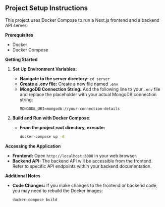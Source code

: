 ## Project Setup Instructions

This project uses Docker Compose to run a Next.js frontend and a backend API server. 

**Prerequisites**

* Docker 
* Docker Compose

**Getting Started**

1. **Set Up Environment Variables:**
   * **Navigate to the server directory:** `cd server`
   * **Create a .env file:** Create a new file named `.env`
   * **MongoDB Connection String:** Add the following line to your `.env` file and replace the placeholder with your actual MongoDB connection string:
      ```
      MONGODB_URI=mongodb://your-connection-details
      ```

2. **Build and Run with Docker Compose:**
   * **From the project root directory, execute:**
     ```bash
     docker-compose up -d
     ```

**Accessing the Application**

* **Frontend:** Open  `http://localhost:3000`  in your web browser.
* **Backend API:** The backend API will be accessible from the frontend.  Refer to specific API endpoints within your backend documentation.

**Additional Notes**

* **Code Changes:** If you make changes to the frontend or backend code, you may need to rebuild the Docker images:
   ```bash
   docker-compose build 

